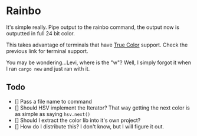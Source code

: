 Rainbo
======

It's simple really. Pipe output to the rainbo command, the output now is outputted in full 24 bit color.

This takes advantage of terminals that have [True Color](https://gist.github.com/XVilka/8346728) support. Check the previous link for terminal support.

You may be wondering...Levi, where is the "w"? Well, I simply forgot it when I ran `cargo new` and just ran with it.

## Todo

- [] Pass a file name to command
- [] Should HSV implement the Iterator? That way getting the next color is as simple as saying `hsv.next()`
- [] Should I extract the color lib into it's own project?
- [] How do I distribute this? I don't know, but I will figure it out.
